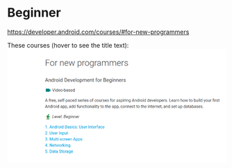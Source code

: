 # Beginner
https://developer.android.com/courses/#for-new-programmers

These courses  (hover to see the title text):
![alt text][courses]

[courses]: https://github.com/vadis2/helper/blob/master/public/android/1.png "For beginners"
